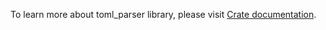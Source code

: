 To learn more about toml_parser library, please visit [Crate documentation](https://github.com/stenbror/toml_parser/doc/toml_parser/index.html).
